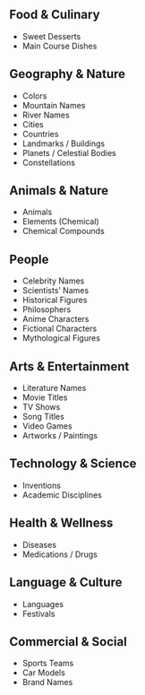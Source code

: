 ## Food & Culinary
- Sweet Desserts
- Main Course Dishes

## Geography & Nature
- Colors
- Mountain Names
- River Names
- Cities
- Countries
- Landmarks / Buildings
- Planets / Celestial Bodies
- Constellations

## Animals & Nature
- Animals
- Elements (Chemical)
- Chemical Compounds


## People
- Celebrity Names
- Scientists’ Names
- Historical Figures
- Philosophers
- Anime Characters
- Fictional Characters
- Mythological Figures

## Arts & Entertainment
- Literature Names
- Movie Titles
- TV Shows
- Song Titles
- Video Games
- Artworks / Paintings

## Technology & Science
- Inventions
- Academic Disciplines

## Health & Wellness
- Diseases
- Medications / Drugs

## Language & Culture
- Languages
- Festivals

## Commercial & Social
- Sports Teams
- Car Models
- Brand Names
